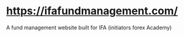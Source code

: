 # https://ifafundmanagement.com/
A fund management website built for IFA (initiators forex Academy)
